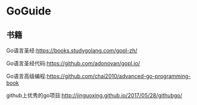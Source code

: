 # GoGuide

## 书籍

Go语言圣经:https://books.studygolang.com/gopl-zh/

Go语言圣经代码:https://github.com/adonovan/gopl.io/



Go语言高级编程:https://github.com/chai2010/advanced-go-programming-book



github上优秀的go项目:http://jinguoxing.github.io/2017/05/28/githubgo/

